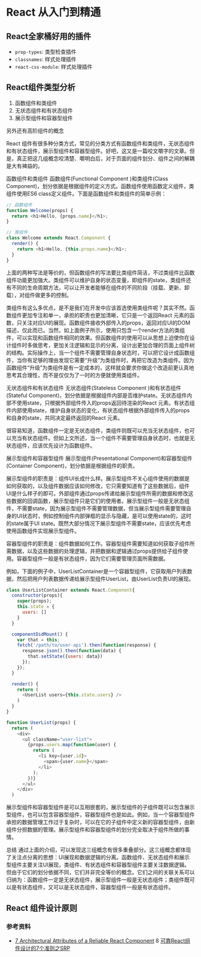 # React 从入门到精通

## React全家桶好用的插件

* `prop-types`: 类型检查插件
* `classnames`: 样式处理插件
* `react-css-module`: 样式处理插件

## React组件类型分析

1. 函数组件和类组件
2. 无状态组件和有状态组件
3. 展示型组件和容器型组件

另外还有高阶组件的概念

React 组件有很多种分类方式，常见的分类方式有函数组件和类组件，无状态组件和有状态组件，展示型组件和容器型组件。好吧，这又是一篇咬文嚼字的文章。但是，真正把这几组概念咬清楚、嚼明白后，对于页面的组件划分、组件之间的解耦是大有裨益的。

函数组件和类组件
函数组件(Functional Component )和类组件(Class Component)，划分依据是根据组件的定义方式。函数组件使用函数定义组件，类组件使用ES6 class定义组件。下面是函数组件和类组件的简单示例：

```js
// 函数组件
function Welcome(props) {
  return <h1>Hello, {props.name}</h1>;
}

// 类组件
class Welcome extends React.Component {
  render() {
    return <h1>Hello, {this.props.name}</h1>;
  }
}
```

上面的两种写法是等价的，但函数组件的写法要比类组件简洁，不过类组件比函数组件功能更加强大。类组件可以维护自身的状态变量，即组件的state，类组件还有不同的生命周期方法，可以让开发者能够在组件的不同阶段（挂载、更新、卸载），对组件做更多的控制。

类组件有这么多优点，是不是我们在开发中应该首选使用类组件呢？其实不然。函数组件更加专注和单一，承担的职责也更加清晰，它只是一个返回React 元素的函数，只关注对应UI的展现。函数组件接收外部传入的props，返回对应UI的DOM描述，仅此而已。当然，如上面例子所示，使用只包含一个render方法的类组件，可以实现和函数组件相同的效果。但函数组件的使用可以从思想上迫使你在设计组件时多做思考，更加关注逻辑和显示的分离，设计出更加合理的页面上组件树的结构。实际操作上，当一个组件不需要管理自身状态时，可以把它设计成函数组件，当你有足够的理由发现它需要“升级”为类组件时，再把它改造为类组件。因为函数组件“升级”为类组件是有一定成本的，这样就会要求你做这个改造前更认真地思考其合理性，而不是仅仅为了一时的方便就使用类组件。

无状态组件和有状态组件
无状态组件(Stateless Component )和有状态组件(Stateful Component)，划分依据是根据组件内部是否维护state。无状态组件内部不使用state，只根据外部组件传入的props返回待渲染的React 元素。有状态组件内部使用state，维护自身状态的变化，有状态组件根据外部组件传入的props和自身的state，共同决定最终返回的React 元素。

很容易知道，函数组件一定是无状态组件，类组件则既可以充当无状态组件，也可以充当有状态组件。但如上文所述，当一个组件不需要管理自身状态时，也就是无状态组件，应该优先设计为函数组件。

展示型组件和容器型组件
展示型组件(Presentational Component)和容器型组件(Container Component)，划分依据是根据组件的职责。

展示型组件的职责是：组件UI长成什么样。展示型组件不关心组件使用的数据是如何获取的，以及组件数据应该如何修改，它只需要知道有了这些数据后，组件UI是什么样子的即可。外部组件通过props传递给展示型组件所需的数据和修改这些数据的回调函数，展示型组件只是它们的使用者。展示型组件一般是无状态组件，不需要state，因为展示型组件不需要管理数据，但当展示型组件需要管理自身的UI状态时，例如控制组件内部弹框的显示与隐藏，是可以使用state的，这时的state属于UI state。既然大部分情况下展示型组件不需要state，应该优先考虑使用函数组件实现展示型组件。

容器型组件的职责是：组件数据如何工作。容器型组件需要知道如何获取子组件所需数据，以及这些数据的处理逻辑，并把数据和逻辑通过props提供给子组件使用。容器型组件一般是有状态组件，因为它们需要管理页面所需数据。

例如，下面的例子中，UserListContainer是一个容器型组件，它获取用户列表数据，然后把用户列表数据传递给展示型组件UserList，由UserList负责UI的展现。

``` js
class UserListContainer extends React.Component{
  constructor(props){
    super(props);
    this.state = {
      users: []
    }
  }

  componentDidMount() {
    var that = this;
    fetch('/path/to/user-api').then(function(response) {
      response.json().then(function(data) {
        that.setState({users: data})
      });
    });
  }

  render() {
    return (
      <UserList users={this.state.users} />
    )
  }
}

function UserList(props) {
  return (
    <div>
      <ul className="user-list">
        {props.users.map(function(user) {
          return (
            <li key={user.id}>
              <span>{user.name}</span>
            </li>
          );
        })}
      </ul>
    </div>
  )
```

展示型组件和容器型组件是可以互相嵌套的，展示型组件的子组件既可以包含展示型组件，也可以包含容器型组件，容器型组件也是如此。例如，当一个容器型组件承担的数据管理工作过于复杂时，可以在它的子组件中定义新的容器型组件，由新组件分担数据的管理。展示型组件和容器型组件的划分完全取决于组件所做的事情。

总结
通过上面的介绍，可以发现这三组概念有很多重叠部分。这三组概念都体现了关注点分离的思想：UI展现和数据逻辑的分离。函数组件、无状态组件和展示型组件主要关注UI展现，类组件、有状态组件和容器型组件主要关注数据逻辑。但由于它们的划分依据不同，它们并非完全等价的概念。它们之间的关联关系可以归纳为：函数组件一定是无状态组件，展示型组件一般是无状态组件；类组件既可以是有状态组件，又可以是无状态组件，容器型组件一般是有状态组件。

## React 组件设计原则

### 参考资料

* [7 Architectural Attributes of a Reliable React Component](https://dmitripavlutin.com/7-architectural-attributes-of-a-reliable-react-component)
8 [可靠React组件设计的7个准则之SRP](https://juejin.im/post/5d4acb28e51d45620771f082)
